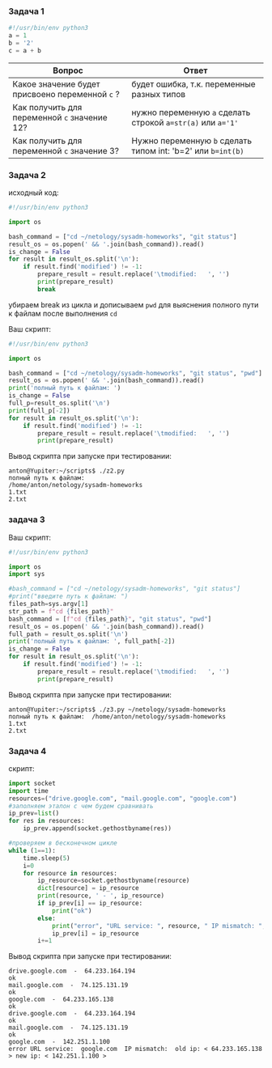 ### Задача 1 

```python
#!/usr/bin/env python3
a = 1
b = '2'
c = a + b
```
|Вопрос|Ответ|  
---|---  
|Какое значение будет присвоено переменной `c` ? | будет ошибка, т.к. переменные разных типов|
|Как получить для переменной `c` значение 12?| нужно переменную `a` сделать строкой `a=str(a)` или `a='1'`|
|Как получить для переменной `c` значение 3?| Нужно переменную `b` сделать типом int: 'b=2' или `b=int(b)`|


### Задача 2  
исходный код:  
```python
#!/usr/bin/env python3

import os

bash_command = ["cd ~/netology/sysadm-homeworks", "git status"]
result_os = os.popen(' && '.join(bash_command)).read()
is_change = False
for result in result_os.split('\n'):
    if result.find('modified') != -1:
        prepare_result = result.replace('\tmodified:   ', '')
        print(prepare_result)
        break
```
убираем break из цикла и дописываем `pwd` для выяснения полного пути к файлам после выполнения `cd`

Ваш скрипт:  
```python
#!/usr/bin/env python3

import os

bash_command = ["cd ~/netology/sysadm-homeworks", "git status", "pwd"]
result_os = os.popen(' && '.join(bash_command)).read()
print('полный путь к файлам: ')
is_change = False
full_p=result_os.split('\n')
print(full_p[-2])
for result in result_os.split('\n'):
    if result.find('modified') != -1:
        prepare_result = result.replace('\tmodified:   ', '')
        print(prepare_result)
```

Вывод скрипта при запуске при тестировании:  
```
anton@Yupiter:~/scripts$ ./z2.py
полный путь к файлам:
/home/anton/netology/sysadm-homeworks
1.txt
2.txt
```

### задача 3  
Ваш скрипт:  
```python
#!/usr/bin/env python3

import os
import sys

#bash_command = ["cd ~/netology/sysadm-homeworks", "git status"]
#print("введите путь к файлам: ")
files_path=sys.argv[1]
str_path = f"cd {files_path}"
bash_command = [f"cd {files_path}", "git status", "pwd"]
result_os = os.popen(' && '.join(bash_command)).read()
full_path = result_os.split('\n')
print('полный путь к файлам: ', full_path[-2])
is_change = False
for result in result_os.split('\n'):
    if result.find('modified') != -1:
        prepare_result = result.replace('\tmodified:   ', '')
        print(prepare_result)
```

Вывод скрипта при запуске при тестировании:  
```
anton@Yupiter:~/scripts$ ./z3.py ~/netology/sysadm-homeworks
полный путь к файлам:  /home/anton/netology/sysadm-homeworks
1.txt
2.txt
```

### Задача 4

скрипт:  
```python
import socket
import time
resources=("drive.google.com", "mail.google.com", "google.com")
#заполняем эталон с чем будем сравнивать
ip_prev=list()
for res in resources:
    ip_prev.append(socket.gethostbyname(res))

#проверяем в бесконечном цикле
while (1==1):
    time.sleep(5)
    i=0
    for resource in resources:
        ip_resource=socket.gethostbyname(resource)
        dict[resource] = ip_resource
        print(resource, ' - ', ip_resource)
        if ip_prev[i] == ip_resource:
            print("ok")
        else:
            print("error", "URL service: ", resource, " IP mismatch: ", "old ip: <", ip_prev[i], "> new ip: <", ip_resource, ">")
            ip_prev[i] = ip_resource
        i+=1

```

Вывод скрипта при запуске при тестировании:

```
drive.google.com  -  64.233.164.194
ok
mail.google.com  -  74.125.131.19
ok
google.com  -  64.233.165.138
ok
drive.google.com  -  64.233.164.194
ok
mail.google.com  -  74.125.131.19
ok
google.com  -  142.251.1.100
error URL service:  google.com  IP mismatch:  old ip: < 64.233.165.138 > new ip: < 142.251.1.100 >
```